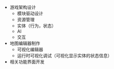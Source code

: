 - 游戏架构设计
	- 模块驱动设计
	- 资源管理
	- 实体（行为，状态）
	- AI
	- 交互
- 地图编辑器制作
	- 可视化编辑器
	- 运行时可视化调试（可视化显示实体的状态信息）
- 相关功能界面开发